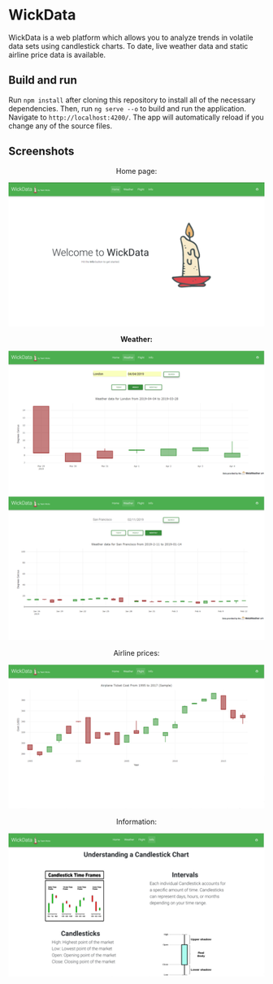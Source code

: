 # WickData
WickData is a web platform which allows you to analyze trends in volatile data sets using candlestick charts. To date, live weather data and static airline price data is available.

## Build and run

Run `npm install` after cloning this repository to install all of the necessary dependencies. Then, run `ng serve --o` to build and run the application. Navigate to `http://localhost:4200/`. The app will automatically reload if you change any of the source files.

## Screenshots

<p align="center">
  Home page:
</p>

![Home](Screenshots/Home.png)

<p align="center">
  <strong>Weather:</strong>
</p>

![Weather Weekly](Screenshots/weatherweekly.png)
![Weather Monthly](Screenshots/weathermonthly.png)

<p align="center">
  Airline prices: 
</p>

![Airlines](Screenshots/flight.png)

<p align="center">
  Information:
</p>

![Info](Screenshots/info.png)
